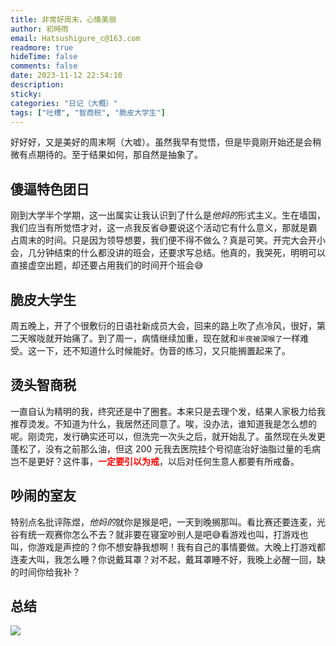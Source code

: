 ```yaml
---
title: 非常好周末，心情美丽
author: 初時雨
email: Hatsushigure_c@163.com
readmore: true
hideTime: false
comments: false
date: 2023-11-12 22:54:10
description:
sticky:
categories: "日记（大概）"
tags: ["吐槽", "智商税", "脆皮大学生"]
---
```


好好好，又是美好的周末啊（大嘘）。虽然我早有觉悟，但是毕竟刚开始还是会稍微有点期待的。至于结果如何，那自然是抽象了。

## 傻逼特色团日

刚到大学半个学期，这一出属实让我认识到了什么是*他妈的*形式主义。生在墙国，我们应当有所觉悟才对，这一点我反省😅要说这个活动它有什么意义，那就是霸占周末的时间。只是因为领导想要，我们便不得不做么？真是可笑。开完大会开小会，几分钟结束的什么都没讲的班会，还要求写总结。他真的，我哭死，明明可以直接虚空出题，却还要占用我们的时间开个班会😅

## 脆皮大学生

周五晚上，开了个很敷衍的日语社新成员大会，回来的路上吹了点冷风，很好，第二天喉咙就开始痛了。到了周一，病情继续加重，现在就和`半夜被深喉了`一样难受。这一下，还不知道什么时候能好。伪音的练习，又只能搁置起来了。

## 烫头智商税

一直自认为精明的我，终究还是中了圈套。本来只是去理个发，结果人家极力给我推荐烫发。不知道为什么，我居然还同意了。唉，没办法，谁知道我是怎么想的呢。刚烫完，发行确实还可以，但洗完一次头之后，就开始乱了。虽然现在头发更蓬松了，没有之前那么油，但这 200 元我去医院挂个号彻底治好油脂过量的毛病岂不是更好？这件事，<font color=red>**一定要引以为戒**</font>，以后对任何生意人都要有所戒备。

## 吵闹的室友

特别点名批评陈煜，*他妈的*就你是猴是吧，一天到晚搁那叫。看比赛还要连麦，光谷有统一观赛你怎么不去？就非要在寝室吵别人是吧😅看游戏也叫，打游戏也叫，你游戏是声控的？你不想安静我想啊！我有自己的事情要做。大晚上打游戏都连麦大叫，我怎么睡？你说戴耳罩？对不起，戴耳罩睡不好，我晚上必醒一回，缺的时间你给我补？

## 总结
![](https://pic.imgdb.cn/item/65517802c458853aef26bbab.png)